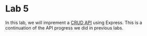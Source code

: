 # Lab 5

In this lab, we will imprement a [CRUD API](./crud_api.md) using Express. This is a continuation of the API progress we did in previous labs.